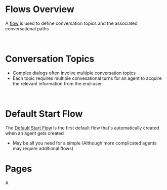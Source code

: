 # Flows Overview

A [flow](https://cloud.google.com/dialogflow/cx/docs/concept/flow) is used to define conversation topics and the associated conversational paths

<br>

# Conversation Topics 

* Complex dialogs often involve multiple conversation topics
* Each topic requires multiple convesational turns for an agent to acquire the relevant information from the end-user

<br>

# Default Start Flow

The [Default Start Flow](https://cloud.google.com/dialogflow/cx/docs/concept/flow#start) is the first default flow that's automatically created when an agent gets created

* May be all you need for a simple (Although more complicated agents may require additional flows)

# Pages

A 